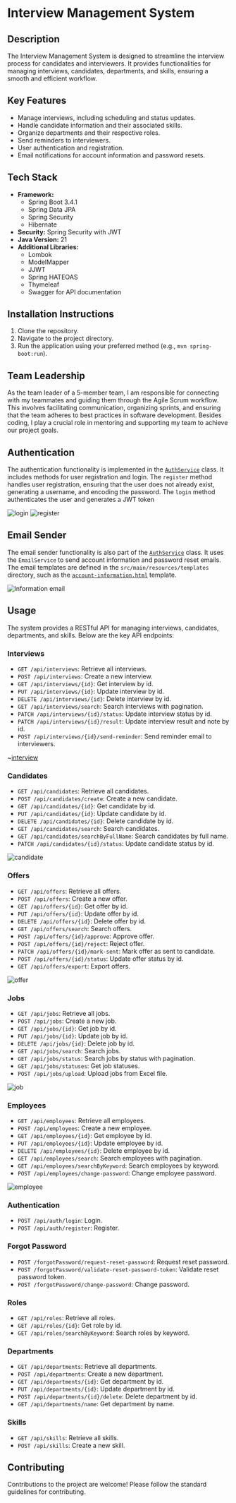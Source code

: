 # Interview Management System

## Description

The Interview Management System is designed to streamline the interview process for candidates and interviewers. It provides functionalities for managing interviews, candidates, departments, and skills, ensuring a smooth and efficient workflow.

## Key Features

- Manage interviews, including scheduling and status updates.
- Handle candidate information and their associated skills.
- Organize departments and their respective roles.
- Send reminders to interviewers.
- User authentication and registration.
- Email notifications for account information and password resets.

## Tech Stack

- **Framework:**
  - Spring Boot 3.4.1
  - Spring Data JPA
  - Spring Security
  - Hibernate
- **Security:** Spring Security with JWT
- **Java Version:** 21
- **Additional Libraries:**
    - Lombok
    - ModelMapper
    - JJWT
    - Spring HATEOAS
    - Thymeleaf
    - Swagger for API documentation

## Installation Instructions

1. Clone the repository.
2. Navigate to the project directory.
3. Run the application using your preferred method (e.g., `mvn spring-boot:run`).

## Team Leadership

As the team leader of a 5-member team, I am responsible for connecting with my teammates and guiding them through the Agile Scrum workflow. This involves facilitating communication, organizing sprints, and ensuring that the team adheres to best practices in software development. Besides coding, I play a crucial role in mentoring and supporting my team to achieve our project goals.


## Authentication

The authentication functionality is implemented in the [`AuthService`](src/main/java/com/interviewmanagementsystem/services/auth/AuthService.java) class. It includes methods for user registration and login. The `register` method handles user registration, ensuring that the user does not already exist, generating a username, and encoding the password. The `login` method authenticates the user and generates a JWT token

![login](https://i.imgur.com/SG6CyVP.png)
![register](https://i.imgur.com/sF8qf91.png)


## Email Sender

The email sender functionality is also part of the [`AuthService`](src/main/java/com/interviewmanagementsystem/services/auth/AuthService.java) class. It uses the `EmailService` to send account information and password reset emails. The email templates are defined in the `src/main/resources/templates` directory, such as the [`account-information.html`](src/main/resources/templates/account-information.html) template.

![Information email](https://i.imgur.com/4FThdrT.png)

## Usage

The system provides a RESTful API for managing interviews, candidates, departments, and skills. Below are the key API endpoints:

### Interviews

- `GET /api/interviews`: Retrieve all interviews.
- `POST /api/interviews`: Create a new interview.
- `GET /api/interviews/{id}`: Get interview by id.
- `PUT /api/interviews/{id}`: Update interview by id.
- `DELETE /api/interviews/{id}`: Delete interview by id.
- `GET /api/interviews/search`: Search interviews with pagination.
- `PATCH /api/interviews/{id}/status`: Update interview status by id.
- `PATCH /api/interviews/{id}/result`: Update interview result and note by id.
- `POST /api/interviews/{id}/send-reminder`: Send reminder email to interviewers.

~[interview](https://i.imgur.com/qp3BKLk.png)

### Candidates

- `GET /api/candidates`: Retrieve all candidates.
- `POST /api/candidates/create`: Create a new candidate.
- `GET /api/candidates/{id}`: Get candidate by id.
- `PUT /api/candidates/{id}`: Update candidate by id.
- `DELETE /api/candidates/{id}`: Delete candidate by id.
- `GET /api/candidates/search`: Search candidates.
- `GET /api/candidates/searchByFullName`: Search candidates by full name.
- `PATCH /api/candidates/{id}/status`: Update candidate status by id.

![candidate](https://i.imgur.com/rhHzkLR.png)

### Offers

- `GET /api/offers`: Retrieve all offers.
- `POST /api/offers`: Create a new offer.
- `GET /api/offers/{id}`: Get offer by id.
- `PUT /api/offers/{id}`: Update offer by id.
- `DELETE /api/offers/{id}`: Delete offer by id.
- `GET /api/offers/search`: Search offers.
- `POST /api/offers/{id}/approve`: Approve offer.
- `POST /api/offers/{id}/reject`: Reject offer.
- `PATCH /api/offers/{id}/mark-sent`: Mark offer as sent to candidate.
- `POST /api/offers/{id}/status`: Update offer status by id.
- `GET /api/offers/export`: Export offers.

![offer](https://i.imgur.com/9oTRx1L.png)

### Jobs

- `GET /api/jobs`: Retrieve all jobs.
- `POST /api/jobs`: Create a new job.
- `GET /api/jobs/{id}`: Get job by id.
- `PUT /api/jobs/{id}`: Update job by id.
- `DELETE /api/jobs/{id}`: Delete job by id.
- `GET /api/jobs/search`: Search jobs.
- `GET /api/jobs/status`: Search jobs by status with pagination.
- `GET /api/jobs/statuses`: Get job statuses.
- `POST /api/jobs/upload`: Upload jobs from Excel file.

![job](https://i.imgur.com/eZZqUAJ.png)

### Employees

- `GET /api/employees`: Retrieve all employees.
- `POST /api/employees`: Create a new employee.
- `GET /api/employees/{id}`: Get employee by id.
- `PUT /api/employees/{id}`: Update employee by id.
- `DELETE /api/employees/{id}`: Delete employee by id.
- `GET /api/employees/search`: Search employees with pagination.
- `GET /api/employees/searchByKeyword`: Search employees by keyword.
- `POST /api/employees/change-password`: Change employee password.

![employee](https://i.imgur.com/FHL5Rzj.png)

### Authentication

- `POST /api/auth/login`: Login.
- `POST /api/auth/register`: Register.

### Forgot Password

- `POST /forgotPassword/request-reset-password`: Request reset password.
- `POST /forgotPassword/validate-reset-password-token`: Validate reset password token.
- `POST /forgotPassword/change-password`: Change password.

### Roles

- `GET /api/roles`: Retrieve all roles.
- `GET /api/roles/{id}`: Get role by id.
- `GET /api/roles/searchByKeyword`: Search roles by keyword.


### Departments

- `GET /api/departments`: Retrieve all departments.
- `POST /api/departments`: Create a new department.
- `GET /api/departments/{id}`: Get department by id.
- `PUT /api/departments/{id}`: Update department by id.
- `POST /api/departments/{id}/delete`: Delete department by id.
- `GET /api/departments/name`: Get department by name.

### Skills

- `GET /api/skills`: Retrieve all skills.
- `POST /api/skills`: Create a new skill.

## Contributing

Contributions to the project are welcome! Please follow the standard guidelines for contributing.

